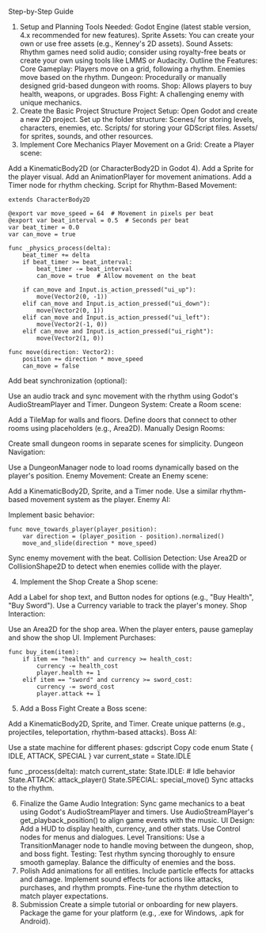 Step-by-Step Guide
1. Setup and Planning
Tools Needed:
Godot Engine (latest stable version, 4.x recommended for new features).
Sprite Assets: You can create your own or use free assets (e.g., Kenney's 2D assets).
Sound Assets: Rhythm games need solid audio; consider using royalty-free beats or create your own using tools like LMMS or Audacity.
Outline the Features:
Core Gameplay:
Players move on a grid, following a rhythm.
Enemies move based on the rhythm.
Dungeon:
Procedurally or manually designed grid-based dungeon with rooms.
Shop:
Allows players to buy health, weapons, or upgrades.
Boss Fight:
A challenging enemy with unique mechanics.
2. Create the Basic Project Structure
Project Setup:
Open Godot and create a new 2D project.
Set up the folder structure:
Scenes/ for storing levels, characters, enemies, etc.
Scripts/ for storing your GDScript files.
Assets/ for sprites, sounds, and other resources.
3. Implement Core Mechanics
Player Movement on a Grid:
Create a Player scene:

Add a KinematicBody2D (or CharacterBody2D in Godot 4).
Add a Sprite for the player visual.
Add an AnimationPlayer for movement animations.
Add a Timer node for rhythm checking.
Script for Rhythm-Based Movement:

```
extends CharacterBody2D

@export var move_speed = 64  # Movement in pixels per beat
@export var beat_interval = 0.5  # Seconds per beat
var beat_timer = 0.0
var can_move = true

func _physics_process(delta):
    beat_timer += delta
    if beat_timer >= beat_interval:
        beat_timer -= beat_interval
        can_move = true  # Allow movement on the beat

    if can_move and Input.is_action_pressed("ui_up"):
        move(Vector2(0, -1))
    elif can_move and Input.is_action_pressed("ui_down"):
        move(Vector2(0, 1))
    elif can_move and Input.is_action_pressed("ui_left"):
        move(Vector2(-1, 0))
    elif can_move and Input.is_action_pressed("ui_right"):
        move(Vector2(1, 0))

func move(direction: Vector2):
    position += direction * move_speed
    can_move = false
```

Add beat synchronization (optional):

Use an audio track and sync movement with the rhythm using Godot's AudioStreamPlayer and Timer.
Dungeon System:
Create a Room scene:

Add a TileMap for walls and floors.
Define doors that connect to other rooms using placeholders (e.g., Area2D).
Manually Design Rooms:

Create small dungeon rooms in separate scenes for simplicity.
Dungeon Navigation:

Use a DungeonManager node to load rooms dynamically based on the player's position.
Enemy Movement:
Create an Enemy scene:

Add a KinematicBody2D, Sprite, and a Timer node.
Use a similar rhythm-based movement system as the player.
Enemy AI:

Implement basic behavior:
```
func move_towards_player(player_position):
    var direction = (player_position - position).normalized()
    move_and_slide(direction * move_speed)
```
Sync enemy movement with the beat.
Collision Detection:
Use Area2D or CollisionShape2D to detect when enemies collide with the player.

4. Implement the Shop
Create a Shop scene:

Add a Label for shop text, and Button nodes for options (e.g., "Buy Health", "Buy Sword").
Use a Currency variable to track the player's money.
Shop Interaction:

Use an Area2D for the shop area.
When the player enters, pause gameplay and show the shop UI.
Implement Purchases:

```
func buy_item(item):
    if item == "health" and currency >= health_cost:
        currency -= health_cost
        player.health += 1
    elif item == "sword" and currency >= sword_cost:
        currency -= sword_cost
        player.attack += 1
```

5. Add a Boss Fight
Create a Boss scene:

Add a KinematicBody2D, Sprite, and Timer.
Create unique patterns (e.g., projectiles, teleportation, rhythm-based attacks).
Boss AI:

Use a state machine for different phases:
gdscript
Copy code
enum State { IDLE, ATTACK, SPECIAL }
var current_state = State.IDLE

func _process(delta):
    match current_state:
        State.IDLE:
            # Idle behavior
        State.ATTACK:
            attack_player()
        State.SPECIAL:
            special_move()
Sync attacks to the rhythm.

6. Finalize the Game
Audio Integration:
Sync game mechanics to a beat using Godot's AudioStreamPlayer and timers.
Use AudioStreamPlayer's get_playback_position() to align game events with the music.
UI Design:
Add a HUD to display health, currency, and other stats.
Use Control nodes for menus and dialogues.
Level Transitions:
Use a TransitionManager node to handle moving between the dungeon, shop, and boss fight.
Testing:
Test rhythm syncing thoroughly to ensure smooth gameplay.
Balance the difficulty of enemies and the boss.
7. Polish
Add animations for all entities.
Include particle effects for attacks and damage.
Implement sound effects for actions like attacks, purchases, and rhythm prompts.
Fine-tune the rhythm detection to match player expectations.
8. Submission
Create a simple tutorial or onboarding for new players.
Package the game for your platform (e.g., .exe for Windows, .apk for Android).